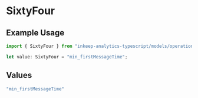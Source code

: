 # SixtyFour

## Example Usage

```typescript
import { SixtyFour } from "inkeep-analytics-typescript/models/operations";

let value: SixtyFour = "min_firstMessageTime";
```

## Values

```typescript
"min_firstMessageTime"
```